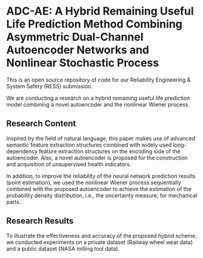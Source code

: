 # ADC-AE: A Hybrid Remaining Useful Life Prediction Method Combining Asymmetric Dual-Channel  Autoencoder  Networks and Nonlinear Stochastic Process
This is an open source repository of code for our Reliability Engineering & System Safety (RESS) submission.

We are conducting a research on a hybrid remaining useful life prediction model combining a novel autoencoder and the nonlinear Wiener process.

## Research Content
Inspired by the field of natural language, this paper makes use of advanced semantic feature extraction structures combined with widely used long-dependency feature extraction structures on the encoding side of the autoencoder. Also, a novel autoencoder is proposed for the construction and acquisition of unsupervised health indicators.

In addition, to improve the reliability of the neural network prediction results (point estimation), we used the nonlinear Wiener process sequentially combined with the proposed autoencoder to achieve the estimation of the probability density distribution, i.e., the uncertainty measure, for mechanical parts.

## Research Results
To illustrate the effectiveness and accuracy of the proposed hybrid scheme, we conducted experiments on a private dataset (Railway wheel wear data) and a public dataset (NASA milling tool data).

